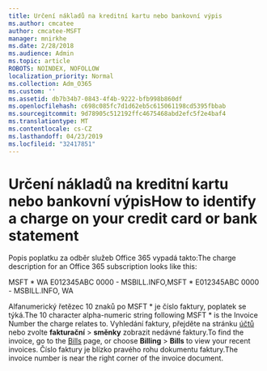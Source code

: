```yaml
---
title: Určení nákladů na kreditní kartu nebo bankovní výpis
ms.author: cmcatee
author: cmcatee-MSFT
manager: mnirkhe
ms.date: 2/28/2018
ms.audience: Admin
ms.topic: article
ROBOTS: NOINDEX, NOFOLLOW
localization_priority: Normal
ms.collection: Adm_O365
ms.custom: ''
ms.assetid: db7b34b7-0843-4f4b-9222-bfb998b860df
ms.openlocfilehash: c698c085fc7d1d62eb5c615061198cd5395fbbab
ms.sourcegitcommit: 9d78905c512192ffc4675468abd2efc5f2e4baf4
ms.translationtype: MT
ms.contentlocale: cs-CZ
ms.lasthandoff: 04/23/2019
ms.locfileid: "32417851"
---
```

# <a name="how-to-identify-a-charge-on-your-credit-card-or-bank-statement"></a><span data-ttu-id="3b681-102">Určení nákladů na kreditní kartu nebo bankovní výpis</span><span class="sxs-lookup"><span data-stu-id="3b681-102">How to identify a charge on your credit card or bank statement</span></span>

<span data-ttu-id="3b681-103">Popis poplatku za odběr služeb Office 365 vypadá takto:</span><span class="sxs-lookup"><span data-stu-id="3b681-103">The charge description for an Office 365 subscription looks like this:</span></span>
  
<span data-ttu-id="3b681-104">MSFT \* WA E012345ABC 0000 - MSBILL.INFO,</span><span class="sxs-lookup"><span data-stu-id="3b681-104">MSFT \* E012345ABC 0000 - MSBILL.INFO, WA</span></span>
  
<span data-ttu-id="3b681-105">Alfanumerický řetězec 10 znaků po MSFT \* je číslo faktury, poplatek se týká.</span><span class="sxs-lookup"><span data-stu-id="3b681-105">The 10 character alpha-numeric string following MSFT \* is the Invoice Number the charge relates to.</span></span> <span data-ttu-id="3b681-106">Vyhledání faktury, přejděte na stránku [účtů](https://go.microsoft.com/fwlink/p/?linkid=848039) nebo zvolte **fakturační** \> **směnky** zobrazit nedávné faktury.</span><span class="sxs-lookup"><span data-stu-id="3b681-106">To find the invoice, go to the [Bills](https://go.microsoft.com/fwlink/p/?linkid=848039) page, or choose **Billing** \> **Bills** to view your recent invoices.</span></span> <span data-ttu-id="3b681-107">Číslo faktury je blízko pravého rohu dokumentu faktury.</span><span class="sxs-lookup"><span data-stu-id="3b681-107">The invoice number is near the right corner of the invoice document.</span></span> 
  

